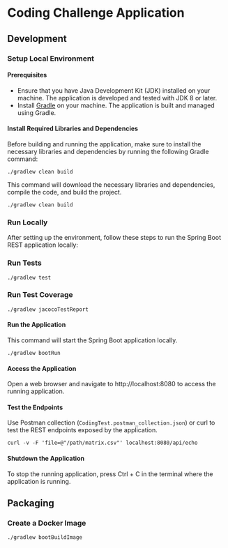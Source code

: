 # Coding Challenge Application

## Development

### Setup Local Environment

#### Prerequisites
- Ensure that you have Java Development Kit (JDK) installed on your machine. The application is developed and tested with JDK 8 or later.
- Install [Gradle](https://gradle.org/install/) on your machine. The application is built and managed using Gradle.

#### Install Required Libraries and Dependencies
Before building and running the application, make sure to install the necessary libraries and dependencies by running the following Gradle command:
```
./gradlew clean build
```

This command will download the necessary libraries and dependencies, compile the code, and build the project.
```
./gradlew clean build
```

### Run Locally
After setting up the environment, follow these steps to run the Spring Boot REST application locally:

### Run Tests
```
./gradlew test
```

### Run Test Coverage
```
./gradlew jacocoTestReport
```

#### Run the Application
This command will start the Spring Boot application locally.
```
./gradlew bootRun
```

#### Access the Application
Open a web browser and navigate to http://localhost:8080 to access the running application.

#### Test the Endpoints
Use Postman collection (`CodingTest.postman_collection.json`) or curl to test the REST endpoints exposed by the application.

```
curl -v -F 'file=@"/path/matrix.csv"' localhost:8080/api/echo
```

#### Shutdown the Application
To stop the running application, press Ctrl + C in the terminal where the application is running.

## Packaging

### Create a Docker Image
```
./gradlew bootBuildImage

```



